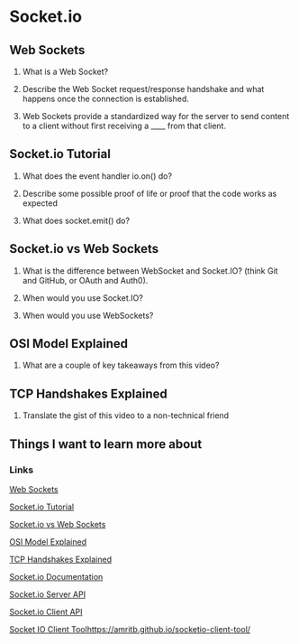 # Socket.io

## Web Sockets
1. What is a Web Socket?

2. Describe the Web Socket request/response handshake and what happens once the connection is established.

3. Web Sockets provide a standardized way for the server to send content to a client without first receiving a ____ from that client.

## Socket.io Tutorial
1. What does the event handler io.on() do?

2. Describe some possible proof of life or proof that the code works as expected

3. What does socket.emit() do?

## Socket.io vs Web Sockets
1. What is the difference between WebSocket and Socket.IO? (think Git and GitHub, or OAuth and Auth0).

2. When would you use Socket.IO?

3. When would you use WebSockets?

## OSI Model Explained
1. What are a couple of key takeaways from this video?

## TCP Handshakes Explained
1. Translate the gist of this video to a non-technical friend

## Things I want to learn more about

### Links
[Web Sockets](https://en.wikipedia.org/wiki/WebSocket)

[Socket.io Tutorial](https://www.tutorialspoint.com/socket.io/)

[Socket.io vs Web Sockets](https://www.educba.com/websocket-vs-socket-io/)

[OSI Model Explained](https://www.youtube.com/watch?v=vv4y_uOneC0)

[TCP Handshakes Explained](https://www.youtube.com/watch?v=xMtP5ZB3wSk)

[Socket.io Documentation](https://socket.io/docs/v4/)

[Socket.io Server API](https://socket.io/docs/v4/server-api)

[Socket.io Client API](https://socket.io/docs/v4/client-api)

[Socket IO Client Tool]()https://amritb.github.io/socketio-client-tool/